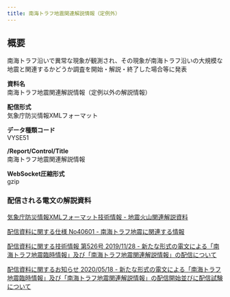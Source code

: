 ```yaml
---
title: 南海トラフ地震関連解説情報（定例外）
---
```


## 概要
南海トラフ沿いで異常な現象が観測され、その現象が南海トラフ沿いの大規模な地震と関連するかどうか調査を開始・解説・終了した場合等に発表

**資料名** <br/>
 南海トラフ地震関連解説情報（定例以外の解説情報）
 
**配信形式** <br/>
 気象庁防災情報XMLフォーマット

**データ種類コード** <br/>
 VYSE51
 
**/Report/Control/Title** <br/>
 南海トラフ地震関連解説情報

**WebSocket圧縮形式** <br/>
 gzip

### 配信される電文の解説資料
[気象庁防災情報XMLフォーマット技術情報 - 地震火山関連解説資料](https://dmdata.jp/docs/jma/manual/0101-0185.pdf#page=155) 
 
 
[配信資料に関する仕様 No40601 - 南海トラフ地震に関連する情報](https://www.data.jma.go.jp/suishin/shiyou/pdf/no40601)
 
 
[配信資料に関する技術情報 第526号 2019/11/28 - 新たな形式の電文による「南海トラフ地震臨時情報」及び「南海トラフ地震関連解説情報」の配信について](https://dmdata.jp/docs/jma/technical/526.pdf)


[配信資料に関するお知らせ 2020/05/18 - 新たな形式の電文による「南海トラフ地震臨時情報」及び「南海トラフ地震関連解説情報」の配信開始並びに配信試験について](https://dmdata.jp/docs/jma/notice/20200518a.pdf)
